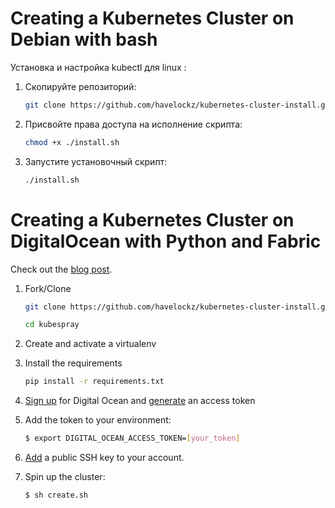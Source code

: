 # Creating a Kubernetes Cluster on Debian with bash
Установка и настройка kubectl для linux :


1) Скопируйте репозиторий:

    ```sh
    git clone https://github.com/havelockz/kubernetes-cluster-install.git
    ```


2) Присвойте права доступа на исполнение скрипта:

    ```sh
    chmod +x ./install.sh
    ```


3) Запустите установочный скрипт:

    ```sh
    ./install.sh
    ```
# Creating a Kubernetes Cluster on DigitalOcean with Python and Fabric


Check out the [blog post](https://testdriven.io/creating-a-kubernetes-cluster-on-digitalocean).

1. Fork/Clone

    ```sh
    git clone https://github.com/havelockz/kubernetes-cluster-install.git
    ```
    
    ```sh
    cd kubespray
    ```

2. Create and activate a virtualenv

3. Install the requirements

    ```sh
    pip install -r requirements.txt
    ```

4. [Sign up](https://m.do.co/c/d8f211a4b4c2) for Digital Ocean and [generate](https://www.digitalocean.com/docs/apis-clis/api/) an access token

5. Add the token to your environment:

    ```sh
    $ export DIGITAL_OCEAN_ACCESS_TOKEN=[your_token]
    ```

5. [Add](https://www.digitalocean.com/docs/droplets/how-to/add-ssh-keys/to-account/) a public SSH key to your account.

6. Spin up the cluster:

    ```sh
    $ sh create.sh
    ```
